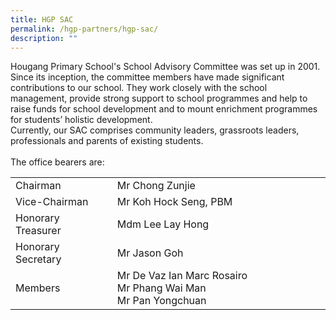 ```yaml
---
title: HGP SAC
permalink: /hgp-partners/hgp-sac/
description: ""
---
```

<p>Hougang Primary School's School Advisory Committee was set up in 2001. Since its inception, the committee members have made significant contributions to our school. They work closely with the school management, provide strong support to school programmes and help to raise funds for school development and to mount enrichment programmes for students&rsquo; holistic development.&nbsp;<br />Currently, our SAC comprises community leaders, grassroots leaders, professionals and parents of existing students.<br /><br />The office bearers are:</p>
<table width="0">
<tbody>
<tr>
<td width="180">Chairman</td>
<td width="434">Mr Chong Zunjie</td>
</tr>
<tr>
<td width="180">Vice-Chairman</td>
<td width="434">Mr Koh Hock Seng, PBM</td>
</tr>
<tr>
<td width="180">Honorary Treasurer</td>
<td width="434">Mdm Lee Lay Hong</td>
</tr>
<tr>
<td width="180">Honorary Secretary</td>
<td width="434">Mr Jason Goh</td>
</tr>
<tr>
<td width="180">Members</td>
<td width="434">Mr De Vaz Ian Marc Rosairo<br />Mr Phang Wai Man<br />Mr Pan Yongchuan</td>
</tr>
</tbody>
</table>